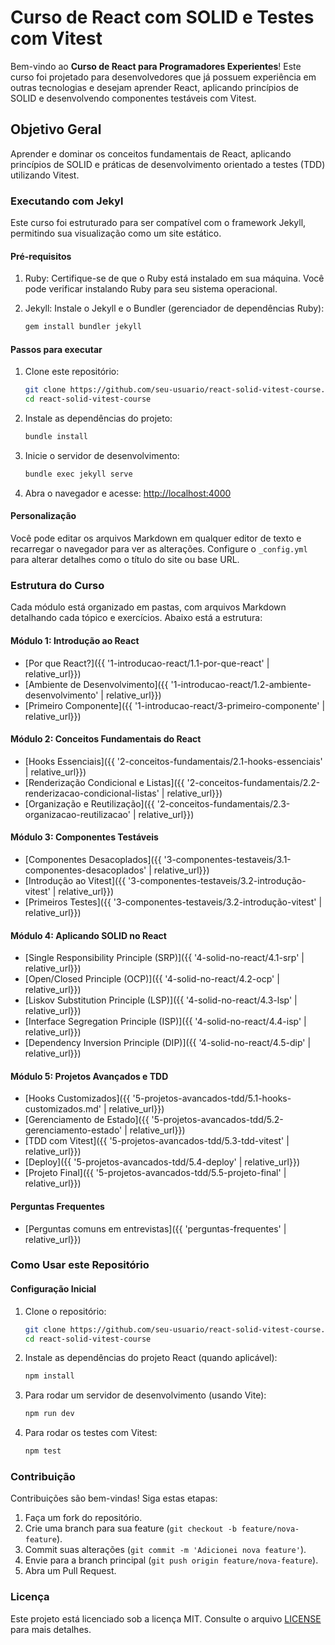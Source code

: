 # Curso de React com SOLID e Testes com Vitest

Bem-vindo ao **Curso de React para Programadores Experientes**! Este curso foi projetado para desenvolvedores que já possuem experiência em outras tecnologias e desejam aprender React, aplicando princípios de SOLID e desenvolvendo componentes testáveis com Vitest.

## Objetivo Geral

Aprender e dominar os conceitos fundamentais de React, aplicando princípios de SOLID e práticas de desenvolvimento orientado a testes (TDD) utilizando Vitest.

### Executando com Jekyl

Este curso foi estruturado para ser compatível com o framework Jekyll, permitindo sua visualização como um site estático.

#### Pré-requisitos

1. Ruby: Certifique-se de que o Ruby está instalado em sua máquina. Você pode verificar instalando Ruby para seu sistema operacional.
2. Jekyll: Instale o Jekyll e o Bundler (gerenciador de dependências Ruby):

   ```bash
   gem install bundler jekyll
   ```

#### Passos para executar

1. Clone este repositório:

   ```bash
   git clone https://github.com/seu-usuario/react-solid-vitest-course.git
   cd react-solid-vitest-course
   ```

2. Instale as dependências do projeto:

   ```bash
   bundle install
   ```

3. Inicie o servidor de desenvolvimento:

   ```bash
   bundle exec jekyll serve
   ```

4. Abra o navegador e acesse: [http://localhost:4000](http://localhost:4000)

#### Personalização

Você pode editar os arquivos Markdown em qualquer editor de texto e recarregar o navegador para ver as alterações.
Configure o `_config.yml` para alterar detalhes como o título do site ou base URL.

### Estrutura do Curso

Cada módulo está organizado em pastas, com arquivos Markdown detalhando cada tópico e exercícios. Abaixo está a estrutura:

#### Módulo 1: Introdução ao React

- [Por que React?]({{ '1-introducao-react/1.1-por-que-react' | relative_url}})
- [Ambiente de Desenvolvimento]({{ '1-introducao-react/1.2-ambiente-desenvolvimento' | relative_url}})
- [Primeiro Componente]({{ '1-introducao-react/3-primeiro-componente' | relative_url}})

#### Módulo 2: Conceitos Fundamentais do React

- [Hooks Essenciais]({{ '2-conceitos-fundamentais/2.1-hooks-essenciais' | relative_url}})
- [Renderização Condicional e Listas]({{ '2-conceitos-fundamentais/2.2-renderizacao-condicional-listas' | relative_url}})
- [Organização e Reutilização]({{ '2-conceitos-fundamentais/2.3-organizacao-reutilizacao' | relative_url}})

#### Módulo 3: Componentes Testáveis

- [Componentes Desacoplados]({{ '3-componentes-testaveis/3.1-componentes-desacoplados' | relative_url}})
- [Introdução ao Vitest]({{ '3-componentes-testaveis/3.2-introdução-vitest' | relative_url}})
- [Primeiros Testes]({{ '3-componentes-testaveis/3.2-introdução-vitest' | relative_url}})

#### Módulo 4: Aplicando SOLID no React

- [Single Responsibility Principle (SRP)]({{ '4-solid-no-react/4.1-srp' | relative_url}})
- [Open/Closed Principle (OCP)]({{ '4-solid-no-react/4.2-ocp' | relative_url}})
- [Liskov Substitution Principle (LSP)]({{ '4-solid-no-react/4.3-lsp' | relative_url}})
- [Interface Segregation Principle (ISP)]({{ '4-solid-no-react/4.4-isp' | relative_url}})
- [Dependency Inversion Principle (DIP)]({{ '4-solid-no-react/4.5-dip' | relative_url}})

#### Módulo 5: Projetos Avançados e TDD

- [Hooks Customizados]({{ '5-projetos-avancados-tdd/5.1-hooks-customizados.md' | relative_url}})
- [Gerenciamento de Estado]({{ '5-projetos-avancados-tdd/5.2-gerenciamento-estado' | relative_url}})
- [TDD com Vitest]({{ '5-projetos-avancados-tdd/5.3-tdd-vitest' | relative_url}})
- [Deploy]({{ '5-projetos-avancados-tdd/5.4-deploy' | relative_url}})
- [Projeto Final]({{ '5-projetos-avancados-tdd/5.5-projeto-final' | relative_url}})

#### Perguntas Frequentes

- [Perguntas comuns em entrevistas]({{ 'perguntas-frequentes' | relative_url}})

### Como Usar este Repositório

#### Configuração Inicial

1. Clone o repositório:

   ```bash
   git clone https://github.com/seu-usuario/react-solid-vitest-course.git
   cd react-solid-vitest-course
   ```

2. Instale as dependências do projeto React (quando aplicável):

   ```bash
   npm install
   ```

3. Para rodar um servidor de desenvolvimento (usando Vite):

   ```bash
   npm run dev
   ```

4. Para rodar os testes com Vitest:

   ```bash
   npm test
   ```

### Contribuição

Contribuições são bem-vindas! Siga estas etapas:

1. Faça um fork do repositório.
2. Crie uma branch para sua feature (`git checkout -b feature/nova-feature`).
3. Commit suas alterações (`git commit -m 'Adicionei nova feature'`).
4. Envie para a branch principal (`git push origin feature/nova-feature`).
5. Abra um Pull Request.

### Licença

Este projeto está licenciado sob a licença MIT. Consulte o arquivo [LICENSE](LICENSE) para mais detalhes.
